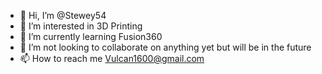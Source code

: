 - 👋 Hi, I’m @Stewey54
- 👀 I’m interested in 3D Printing
- 🌱 I’m currently learning Fusion360
- 💞️ I’m not looking to collaborate on anything yet but will be in the future
- 📫 How to reach me Vulcan1600@gmail.com 

